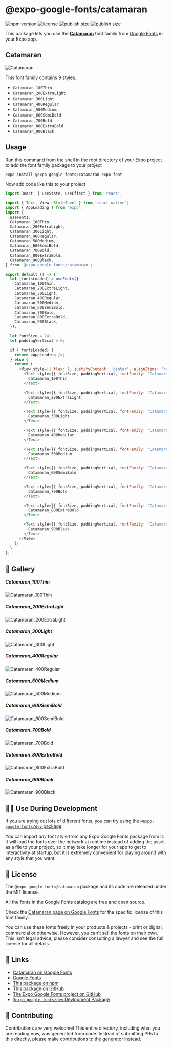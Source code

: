 # @expo-google-fonts/catamaran

![npm version](https://flat.badgen.net/npm/v/@expo-google-fonts/catamaran)
![license](https://flat.badgen.net/github/license/expo/google-fonts)
![publish size](https://flat.badgen.net/packagephobia/install/@expo-google-fonts/catamaran)
![publish size](https://flat.badgen.net/packagephobia/publish/@expo-google-fonts/catamaran)

This package lets you use the [**Catamaran**](https://fonts.google.com/specimen/Catamaran) font family from [Google Fonts](https://fonts.google.com/) in your Expo app.

## Catamaran

![Catamaran](./font-family.png)

This font family contains [9 styles](#-gallery).

- `Catamaran_100Thin`
- `Catamaran_200ExtraLight`
- `Catamaran_300Light`
- `Catamaran_400Regular`
- `Catamaran_500Medium`
- `Catamaran_600SemiBold`
- `Catamaran_700Bold`
- `Catamaran_800ExtraBold`
- `Catamaran_900Black`

## Usage

Run this command from the shell in the root directory of your Expo project to add the font family package to your project
```sh
expo install @expo-google-fonts/catamaran expo-font
```

Now add code like this to your project
```js
import React, { useState, useEffect } from 'react';

import { Text, View, StyleSheet } from 'react-native';
import { AppLoading } from 'expo';
import {
  useFonts,
  Catamaran_100Thin,
  Catamaran_200ExtraLight,
  Catamaran_300Light,
  Catamaran_400Regular,
  Catamaran_500Medium,
  Catamaran_600SemiBold,
  Catamaran_700Bold,
  Catamaran_800ExtraBold,
  Catamaran_900Black,
} from '@expo-google-fonts/catamaran';

export default () => {
  let [fontsLoaded] = useFonts({
    Catamaran_100Thin,
    Catamaran_200ExtraLight,
    Catamaran_300Light,
    Catamaran_400Regular,
    Catamaran_500Medium,
    Catamaran_600SemiBold,
    Catamaran_700Bold,
    Catamaran_800ExtraBold,
    Catamaran_900Black,
  });

  let fontSize = 24;
  let paddingVertical = 6;

  if (!fontsLoaded) {
    return <AppLoading />;
  } else {
    return (
      <View style={{ flex: 1, justifyContent: 'center', alignItems: 'center' }}>
        <Text style={{ fontSize, paddingVertical, fontFamily: 'Catamaran_100Thin' }}>
          Catamaran_100Thin
        </Text>

        <Text style={{ fontSize, paddingVertical, fontFamily: 'Catamaran_200ExtraLight' }}>
          Catamaran_200ExtraLight
        </Text>

        <Text style={{ fontSize, paddingVertical, fontFamily: 'Catamaran_300Light' }}>
          Catamaran_300Light
        </Text>

        <Text style={{ fontSize, paddingVertical, fontFamily: 'Catamaran_400Regular' }}>
          Catamaran_400Regular
        </Text>

        <Text style={{ fontSize, paddingVertical, fontFamily: 'Catamaran_500Medium' }}>
          Catamaran_500Medium
        </Text>

        <Text style={{ fontSize, paddingVertical, fontFamily: 'Catamaran_600SemiBold' }}>
          Catamaran_600SemiBold
        </Text>

        <Text style={{ fontSize, paddingVertical, fontFamily: 'Catamaran_700Bold' }}>
          Catamaran_700Bold
        </Text>

        <Text style={{ fontSize, paddingVertical, fontFamily: 'Catamaran_800ExtraBold' }}>
          Catamaran_800ExtraBold
        </Text>

        <Text style={{ fontSize, paddingVertical, fontFamily: 'Catamaran_900Black' }}>
          Catamaran_900Black
        </Text>
      </View>
    );
  }
};

```

## 🔡 Gallery

##### Catamaran_100Thin
![Catamaran_100Thin](./Catamaran_100Thin.ttf.png)

##### Catamaran_200ExtraLight
![Catamaran_200ExtraLight](./Catamaran_200ExtraLight.ttf.png)

##### Catamaran_300Light
![Catamaran_300Light](./Catamaran_300Light.ttf.png)

##### Catamaran_400Regular
![Catamaran_400Regular](./Catamaran_400Regular.ttf.png)

##### Catamaran_500Medium
![Catamaran_500Medium](./Catamaran_500Medium.ttf.png)

##### Catamaran_600SemiBold
![Catamaran_600SemiBold](./Catamaran_600SemiBold.ttf.png)

##### Catamaran_700Bold
![Catamaran_700Bold](./Catamaran_700Bold.ttf.png)

##### Catamaran_800ExtraBold
![Catamaran_800ExtraBold](./Catamaran_800ExtraBold.ttf.png)

##### Catamaran_900Black
![Catamaran_900Black](./Catamaran_900Black.ttf.png)


## 👩‍💻 Use During Development

If you are trying out lots of different fonts, you can try using the [`@expo-google-fonts/dev` package](https://github.com/expo/google-fonts/tree/master/font-packages/dev#readme).

You can import *any* font style from any Expo Google Fonts package from it. It will load the fonts
over the network at runtime instead of adding the asset as a file to your project, so it may take longer
for your app to get to interactivity at startup, but it is extremely convenient
for playing around with any style that you want.

## 📖 License

The `@expo-google-fonts/catamaran` package and its code are released under the MIT license.

All the fonts in the Google Fonts catalog are free and open source.

Check the [Catamaran page on Google Fonts](https://fonts.google.com/specimen/Catamaran) for the specific license of this font family.

You can use these fonts freely in your products & projects - print or digital, commercial or otherwise. However, you can't sell the fonts on their own. This isn't legal advice, please consider consulting a lawyer and see the full license for all details.

## 🔗 Links

- [Catamaran on Google Fonts](https://fonts.google.com/specimen/Catamaran)
- [Google Fonts](https://fonts.google.com/)
- [This package on npm](https://www.npmjs.com/package/@expo-google-fonts/catamaran)
- [This package on GitHub](https://github.com/expo/google-fonts/tree/master/font-packages/catamaran)
- [The Expo Google Fonts project on GitHub](https://github.com/expo/google-fonts)
- [`@expo-google-fonts/dev` Devlopment Package](https://github.com/expo/google-fonts/tree/master/font-packages/dev)

## 🤝 Contributing

Contributions are very welcome! This entire directory, including what you are reading now, was generated from code. Instead of submitting PRs to this directly, please make contributions to [the generator](https://github.com/expo/google-fonts/tree/master/packages/generator) instead.
